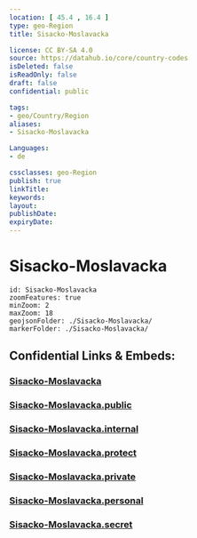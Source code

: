 ```yaml
---
location: [ 45.4 , 16.4 ] 
type: geo-Region
title: Sisacko-Moslavacka

license: CC BY-SA 4.0
source: https://datahub.io/core/country-codes
isDeleted: false
isReadOnly: false
draft: false
confidential: public

tags:
- geo/Country/Region
aliases:
- Sisacko-Moslavacka

Languages:
- de

cssclasses: geo-Region
publish: true
linkTitle: 
keywords: 
layout: 
publishDate: 
expiryDate: 
---
```


# Sisacko-Moslavacka

```leaflet
id: Sisacko-Moslavacka
zoomFeatures: true 
minZoom: 2 
maxZoom: 18
geojsonFolder: ./Sisacko-Moslavacka/
markerFolder: ./Sisacko-Moslavacka/
```


## Confidential Links & Embeds: 

### [Sisacko-Moslavacka](/_Standards/Earth/Continent/Europe/Europe~Central/Croatia/Counties/Sisacko-Moslavacka.md) 

### [Sisacko-Moslavacka.public](/_public/Earth/Continent/Europe/Europe~Central/Croatia/Counties/Sisacko-Moslavacka.public.md) 

### [Sisacko-Moslavacka.internal](/_internal/Earth/Continent/Europe/Europe~Central/Croatia/Counties/Sisacko-Moslavacka.internal.md) 

### [Sisacko-Moslavacka.protect](/_protect/Earth/Continent/Europe/Europe~Central/Croatia/Counties/Sisacko-Moslavacka.protect.md) 

### [Sisacko-Moslavacka.private](/_private/Earth/Continent/Europe/Europe~Central/Croatia/Counties/Sisacko-Moslavacka.private.md) 

### [Sisacko-Moslavacka.personal](/_personal/Earth/Continent/Europe/Europe~Central/Croatia/Counties/Sisacko-Moslavacka.personal.md) 

### [Sisacko-Moslavacka.secret](/_secret/Earth/Continent/Europe/Europe~Central/Croatia/Counties/Sisacko-Moslavacka.secret.md)

